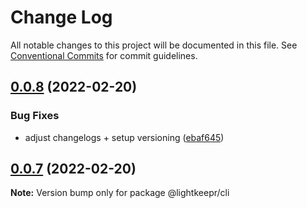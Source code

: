 # Change Log

All notable changes to this project will be documented in this file.
See [Conventional Commits](https://conventionalcommits.org) for commit guidelines.

## [0.0.8](https://github.com/julianburr/lightkeepr/compare/@lightkeepr/cli@0.0.3...@lightkeepr/cli@0.0.8) (2022-02-20)

### Bug Fixes

- adjust changelogs + setup versioning ([ebaf645](https://github.com/julianburr/lightkeepr/commit/ebaf645c61b065a7e2b466d87005af7d16850a8f))

## [0.0.7](https://github.com/julianburr/lightkeepr/compare/@lightkeepr/cli@0.0.3...@lightkeepr/cli@0.0.7) (2022-02-20)

**Note:** Version bump only for package @lightkeepr/cli
